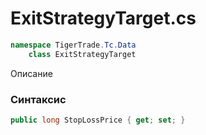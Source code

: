 
# ExitStrategyTarget.cs
```csharp
namespace TigerTrade.Tc.Data  
    class ExitStrategyTarget
```

Описание

### Синтаксис
```csharp
public long StopLossPrice { get; set; }
```
